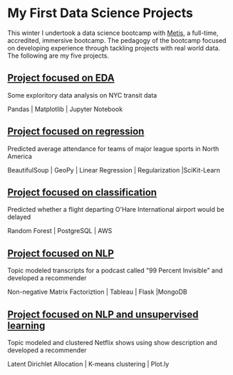 # My First Data Science Projects
This winter I undertook a data science bootcamp with [Metis](https://www.thisismetis.com/data-science-bootcamps), a full-time, accredited, immersive bootcamp.  The pedagogy of the bootcamp focused on developing experience through tackling projects with real world data. The following are my five projects.

## [Project focused on EDA](https://github.com/neefasa/data-science-projects/tree/master/eda-nyc-subway-usage)

Some exploritory data analysis on NYC transit data

Pandas | Matplotlib | Jupyter Notebook



## [Project focused on regression](https://github.com/neefasa/data-science-projects/tree/master/regression-sports-attendance)

Predicted average attendance for teams of major league sports in North America

BeautifulSoup | GeoPy | Linear Regression | Regularization |SciKit-Learn



## [Project focused on classification](https://github.com/neefasa/ohare-flight-delays)

Predicted whether a flight departing O'Hare International airport would be delayed

Random Forest | PostgreSQL | AWS 



## [Project focused on NLP](https://github.com/neefasa/data-science-projects/tree/master/nlp-99pi-rec)

Topic modeled transcripts for a podcast called "99 Percent Invisible" and developed a recommender

Non-negative Matrix Factoriztion | Tableau | Flask |MongoDB



## [Project focused on NLP and unsupervised learning](https://github.com/neefasa/data-science-projects/tree/master/nlp-clustering-netflix)

Topic modeled and clustered Netflix shows using show description and developed a recommender

Latent Dirichlet Allocation | K-means clustering | Plot.ly

